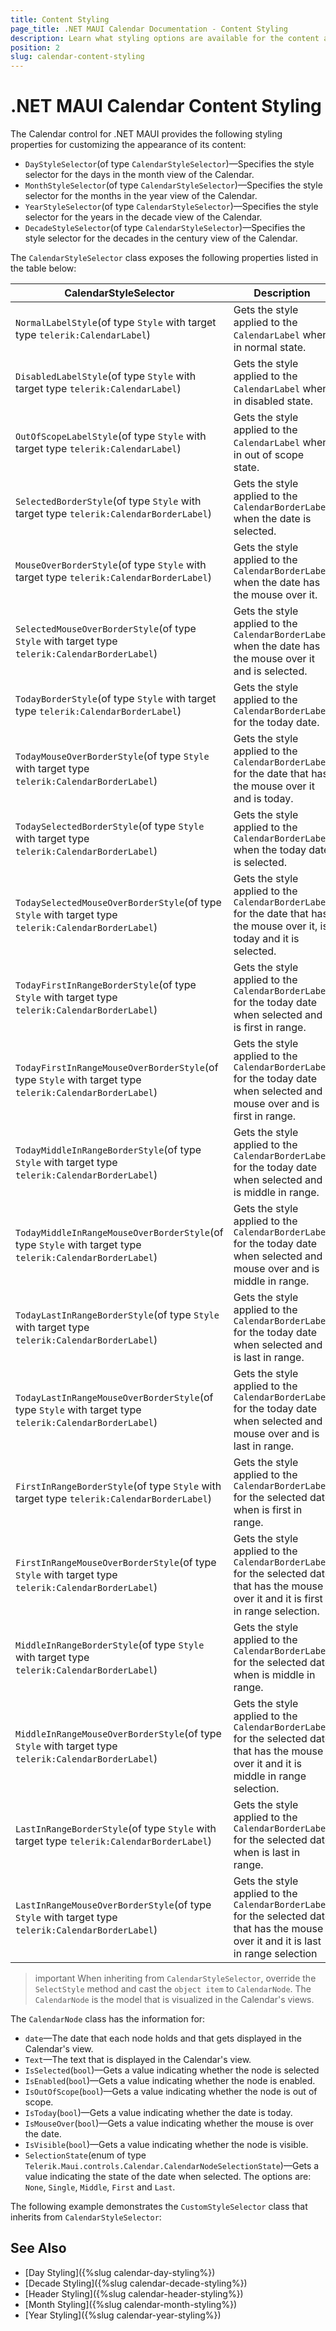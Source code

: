 ```yaml
---
title: Content Styling
page_title: .NET MAUI Calendar Documentation - Content Styling
description: Learn what styling options are available for the content area of the Telerik UI for .NET MAUI Calendar control. Find out how to use the styling options to customize the appearance of the UI component.
position: 2
slug: calendar-content-styling
---
```


# .NET MAUI Calendar Content Styling

The Calendar control for .NET MAUI provides the following styling properties for customizing the appearance of its content:

* `DayStyleSelector`(of type `CalendarStyleSelector`)&mdash;Specifies the style selector for the days in the month view of the Calendar.
* `MonthStyleSelector`(of type `CalendarStyleSelector`)&mdash;Specifies the style selector for the months in the year view of the Calendar.
* `YearStyleSelector`(of type `CalendarStyleSelector`)&mdash;Specifies the style selector for the years in the decade view of the Calendar.
* `DecadeStyleSelector`(of type `CalendarStyleSelector`)&mdash;Specifies the style selector for the decades in the century view of the Calendar.

The `CalendarStyleSelector` class exposes the following properties listed in the table below: 

| CalendarStyleSelector | Description |
| ------------- | --------------- |
| `NormalLabelStyle`(of type `Style` with target type `telerik:CalendarLabel`) | Gets the style applied to the `CalendarLabel` when in normal state. |
| `DisabledLabelStyle`(of type `Style` with target type `telerik:CalendarLabel`) | Gets the style applied to the `CalendarLabel` when in disabled state. |
| `OutOfScopeLabelStyle`(of type `Style` with target type `telerik:CalendarLabel`) | Gets the style applied to the `CalendarLabel` when in out of scope state. |
| `SelectedBorderStyle`(of type `Style` with target type `telerik:CalendarBorderLabel`) | Gets the style applied to the `CalendarBorderLabel` when the date is selected. |
| `MouseOverBorderStyle`(of type `Style` with target type `telerik:CalendarBorderLabel`) | Gets the style applied to the `CalendarBorderLabel` when the date has the mouse over it. |
| `SelectedMouseOverBorderStyle`(of type `Style` with target type `telerik:CalendarBorderLabel`) | Gets the style applied to the `CalendarBorderLabel` when the date has the mouse over it and is selected. |
| `TodayBorderStyle`(of type `Style` with target type `telerik:CalendarBorderLabel`) | Gets the style applied to the `CalendarBorderLabel` for the today date. |
| `TodayMouseOverBorderStyle`(of type `Style` with target type `telerik:CalendarBorderLabel`) | Gets the style applied to the `CalendarBorderLabel` for the date that has the mouse over it and is today. |
| `TodaySelectedBorderStyle`(of type `Style` with target type `telerik:CalendarBorderLabel`) | Gets the style applied to the `CalendarBorderLabel` when the today date is selected. |
| `TodaySelectedMouseOverBorderStyle`(of type `Style` with target type `telerik:CalendarBorderLabel`) | Gets the style applied to the `CalendarBorderLabel` for the date that has the mouse over it, is today and it is selected. |
| `TodayFirstInRangeBorderStyle`(of type `Style` with target type `telerik:CalendarBorderLabel`) | Gets the style applied to the `CalendarBorderLabel` for the today date when selected and is first in range. |
| `TodayFirstInRangeMouseOverBorderStyle`(of type `Style` with target type `telerik:CalendarBorderLabel`) | Gets the style applied to the `CalendarBorderLabel` for the today date when selected and mouse over and is first in range. |
| `TodayMiddleInRangeBorderStyle`(of type `Style` with target type `telerik:CalendarBorderLabel`) | Gets the style applied to the `CalendarBorderLabel` for the today date when selected and is middle in range. |
| `TodayMiddleInRangeMouseOverBorderStyle`(of type `Style` with target type `telerik:CalendarBorderLabel`) | Gets the style applied to the `CalendarBorderLabel` for the today date when selected and mouse over and is middle in range. |
| `TodayLastInRangeBorderStyle`(of type `Style` with target type `telerik:CalendarBorderLabel`) | Gets the style applied to the `CalendarBorderLabel` for the today date when selected and is last in range. |
| `TodayLastInRangeMouseOverBorderStyle`(of type `Style` with target type `telerik:CalendarBorderLabel`) | Gets the style applied to the `CalendarBorderLabel` for the today date when selected and mouse over and is last in range. |
| `FirstInRangeBorderStyle`(of type `Style` with target type `telerik:CalendarBorderLabel`) | Gets the style applied to the `CalendarBorderLabel` for the selected date when is first in range. |
| `FirstInRangeMouseOverBorderStyle`(of type `Style` with target type `telerik:CalendarBorderLabel`) | Gets the style applied to the `CalendarBorderLabel` for the selected date that has the mouse over it and it is first in range selection. |
| `MiddleInRangeBorderStyle`(of type `Style` with target type `telerik:CalendarBorderLabel`) | Gets the style applied to the `CalendarBorderLabel` for the selected date when is middle in range. |
| `MiddleInRangeMouseOverBorderStyle`(of type `Style` with target type `telerik:CalendarBorderLabel`) | Gets the style applied to the `CalendarBorderLabel` for the selected date that has the mouse over it and it is middle in range selection. |
| `LastInRangeBorderStyle`(of type `Style` with target type `telerik:CalendarBorderLabel`) | Gets the style applied to the `CalendarBorderLabel` for the selected date when is last in range. |
| `LastInRangeMouseOverBorderStyle`(of type `Style` with target type `telerik:CalendarBorderLabel`) | Gets the style applied to the `CalendarBorderLabel` for the selected date that has the mouse over it and it is last in range selection |

>important When inheriting from `CalendarStyleSelector`, override the `SelectStyle` method and cast the `object item` to `CalendarNode`. The `CalendarNode` is the model that is visualized in the Calendar's views.

The `CalendarNode` class has the information for:

* `date`&mdash;The date that each node holds and that gets displayed in the Calendar's view.
* `Text`&mdash;The text that is displayed in the Calendar's view.
* `IsSelected`(`bool`)&mdash;Gets a value indicating whether the node is selected
* `IsEnabled`(`bool`)&mdash;Gets a value indicating whether the node is enabled.
* `IsOutOfScope`(`bool`)&mdash;Gets a value indicating whether the node is out of scope.
* `IsToday`(`bool`)&mdash;Gets a value indicating whether the date is today.
* `IsMouseOver`(`bool`)&mdash;Gets a value indicating whether the mouse is over the date.
* `IsVisible`(`bool`)&mdash;Gets a value indicating whether the node is visible.
* `SelectionState`(enum of type `Telerik.Maui.controls.Calendar.CalendarNodeSelectionState`)&mdash;Gets a value indicating the state of the date when selected. The options are: `None`, `Single`, `Middle`, `First` and `Last`.

The following example demonstrates the `CustomStyleSelector` class that inherits from `CalendarStyleSelector`:

<snippet id='calendar-styleselectors-custom-calendarstyleselector'/>

## See Also

- [Day Styling]({%slug calendar-day-styling%})
- [Decade Styling]({%slug calendar-decade-styling%})
- [Header Styling]({%slug calendar-header-styling%}) 
- [Month Styling]({%slug calendar-month-styling%})
- [Year Styling]({%slug calendar-year-styling%})
